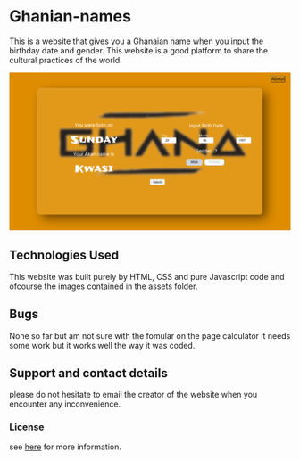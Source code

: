 # Ghanian-names

This is a website that gives you a Ghanaian name when you input the birthday date and gender. This website is a good platform to share the cultural practices of the world.

![Portfolio design](./Screenshot%20from%202021-09-06%2000-10-34.png)

## Technologies Used

This website was built purely by HTML, CSS and pure Javascript code and ofcourse the images contained in the assets folder.

## Bugs

None so far but am not sure with the fomular on the page calculator it needs some work but it works  well the way it was coded.

## Support and contact details

please do not hesitate to email the creator of the website when you encounter any inconvenience. 

### License

see [here](LICENSE) for more information.
